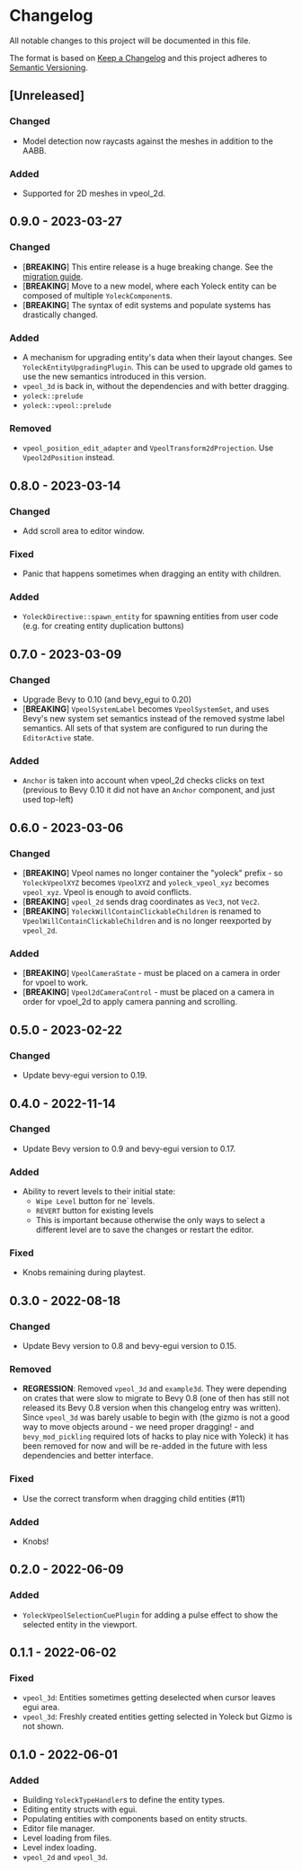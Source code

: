 # Changelog
All notable changes to this project will be documented in this file.

The format is based on [Keep a Changelog](http://keepachangelog.com/en/1.0.0/)
and this project adheres to [Semantic Versioning](http://semver.org/spec/v2.0.0.html).

## [Unreleased]
### Changed
- Model detection now raycasts against the meshes in addition to the AABB.

### Added
- Supported for 2D meshes in vpeol_2d.

## 0.9.0 - 2023-03-27
### Changed
- [**BREAKING**] This entire release is a huge breaking change. See the
  [migration guide](migration-guides/MIGRATION_TO_0.9.md).
- [**BREAKING**] Move to a new model, where each Yoleck entity can be composed
  of multiple `YoleckComponent`s.
- [**BREAKING**] The syntax of edit systems and populate systems has
  drastically changed.

### Added
- A mechanism for upgrading entity's data when their layout changes. See
  `YoleckEntityUpgradingPlugin`. This can be used to upgrade old games to use
  the new semantics introduced in this version.
- `vpeol_3d` is back in, without the dependencies and with better dragging.
- `yoleck::prelude`
- `yoleck::vpeol::prelude`

### Removed
- `vpeol_position_edit_adapter` and `VpeolTransform2dProjection`. Use `Vpeol2dPosition` instead.

## 0.8.0 - 2023-03-14
### Changed
- Add scroll area to editor window.

### Fixed
- Panic that happens sometimes when dragging an entity with children.

### Added
- `YoleckDirective::spawn_entity` for spawning entities from user code (e.g.
  for creating entity duplication buttons)

## 0.7.0 - 2023-03-09
### Changed
- Upgrade Bevy to 0.10 (and bevy_egui to 0.20)
- [**BREAKING**] `VpeolSystemLabel` becomes `VpeolSystemSet`, and uses Bevy's
  new system set semantics instead of the removed systme label semantics. All
  sets of that system are configured to run during the `EditorActive` state.

### Added
- `Anchor` is taken into account when vpeol_2d checks clicks on text (previous to
  Bevy 0.10 it did not have an `Anchor` component, and just used top-left)

## 0.6.0 - 2023-03-06
### Changed
- [**BREAKING**] Vpeol names no longer container the "yoleck" prefix - so
  `YoleckVpeolXYZ` becomes `VpeolXYZ` and `yoleck_vpeol_xyz` becomes
  `vpeol_xyz`. Vpeol is enough to avoid conflicts.
- [**BREAKING**] `vpeol_2d` sends drag coordinates as `Vec3`, not `Vec2`.
- [**BREAKING**] `YoleckWillContainClickableChildren` is renamed to
  `VpeolWillContainClickableChildren` and is no longer reexported by
  `vpeol_2d`.

### Added
- [**BREAKING**] `VpeolCameraState` - must be placed on a camera in order for
  vpoel to work.
- [**BREAKING**] `Vpeol2dCameraControl` - must be placed on a camera in order
  for vpoel_2d to apply camera panning and scrolling.

## 0.5.0 - 2023-02-22
### Changed
- Update bevy-egui version to 0.19.

## 0.4.0 - 2022-11-14
### Changed
- Update Bevy version to 0.9 and bevy-egui version to 0.17.

### Added
- Ability to revert levels to their initial state:
  - `Wipe Level` button for ne` levels.
  - `REVERT` button for existing levels
  - This is important because otherwise the only ways to select a different
    level are to save the changes or restart the editor.

### Fixed
- Knobs remaining during playtest.

## 0.3.0 - 2022-08-18
### Changed
- Update Bevy version to 0.8 and bevy-egui version to 0.15.

### Removed
- **REGRESSION**: Removed `vpeol_3d` and `example3d`. They were depending on
  crates that were slow to migrate to Bevy 0.8 (one of then has still not
  released its Bevy 0.8 version when this changelog entry was written). Since
  `vpeol_3d` was barely usable to begin with (the gizmo is not a good way to
  move objects around - we need proper dragging! - and `bevy_mod_pickling`
  required lots of hacks to play nice with Yoleck) it has been removed for now
  and will be re-added in the future with less dependencies and better
  interface.

### Fixed
- Use the correct transform when dragging child entities (#11)

### Added
- Knobs!

## 0.2.0 - 2022-06-09
### Added
- `YoleckVpeolSelectionCuePlugin` for adding a pulse effect to show the
  selected entity in the viewport.

## 0.1.1 - 2022-06-02
### Fixed
- `vpeol_3d`: Entities sometimes getting deselected when cursor leaves egui area.
- `vpeol_3d`: Freshly created entities getting selected in Yoleck but Gizmo is not shown.

## 0.1.0 - 2022-06-01
### Added
- Building `YoleckTypeHandler`s to define the entity types.
- Editing entity structs with egui.
- Populating entities with components based on entity structs.
- Editor file manager.
- Level loading from files.
- Level index loading.
- `vpeol_2d` and `vpeol_3d`.
